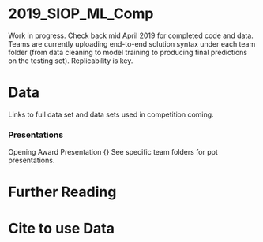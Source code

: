 # 2019_SIOP_ML_Comp
Work in progress. Check back mid April 2019 for completed code and data. Teams are currently uploading end-to-end solution syntax under each team folder (from data cleaning to model training to producing final predictions on the testing set). Replicability is key. 

# Data 
Links to full data set and data sets used in competition coming. 

### Presentations
Opening Award Presentation {}
See specific team folders for ppt presentations. 

# Further Reading 

# Cite to use Data

